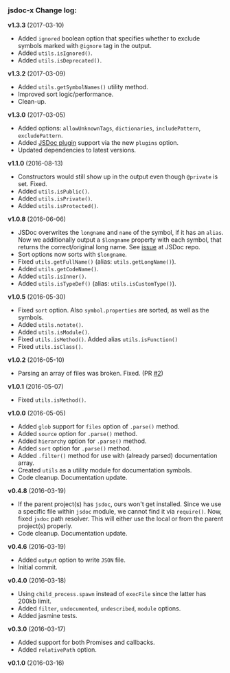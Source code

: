 ### jsdoc-x Change log:

**v1.3.3** (2017-03-10)
- Added `ignored` boolean option that specifies whether to exclude symbols marked with `@ignore` tag in the output.
- Added `utils.isIgnored()`.
- Added `utils.isDeprecated()`.

**v1.3.2** (2017-03-09)

- Added `utils.getSymbolNames()` utility method.
- Improved sort logic/performance.
- Clean-up.

**v1.3.0** (2017-03-05)

- Added options: `allowUnknownTags`, `dictionaries`, `includePattern`, `excludePattern`.
- Added [JSDoc plugin](http://usejsdoc.org/about-plugins.html) support via the new `plugins` option.
- Updated dependencies to latest versions.

**v1.1.0** (2016-08-13)

- Constructors would still show up in the output even though `@private` is set. Fixed.
- Added `utils.isPublic()`.
- Added `utils.isPrivate()`.
- Added `utils.isProtected()`.

**v1.0.8** (2016-06-06)
- JSDoc overwrites the `longname` and `name` of the symbol, if it has an `alias`. Now we additionally output a `$longname` property with each symbol, that returns the correct/original long name. See [issue](https://github.com/jsdoc3/jsdoc/issues/1217) at JSDoc repo.
- Sort options now sorts with `$longname`.
- Fixed `utils.getFullName()` (alias: `utils.getLongName()`).
- Added `utils.getCodeName()`.
- Added `utils.isInner()`.
- Added `utils.isTypeDef()` (alias: `utils.isCustomType()`).

**v1.0.5** (2016-05-30)
 - Fixed `sort` option. Also `symbol.properties` are sorted, as well as the symbols.
 - Added `utils.notate()`.
 - Added `utils.isModule()`.
 - Fixed `utils.isMethod()`. Added alias `utils.isFunction()`
 - Fixed `utils.isClass()`.

**v1.0.2** (2016-05-10)
 - Parsing an array of files was broken. Fixed. (PR [#2](https://github.com/onury/jsdoc-x/pull/2))

**v1.0.1** (2016-05-07)
 - Fixed `utils.isMethod()`.

**v1.0.0** (2016-05-05)
 - Added `glob` support for `files` option of `.parse()` method.
 - Added `source` option for `.parse()` method.
 - Added `hierarchy` option for `.parse()` method.
 - Added `sort` option for `.parse()` method.
 - Added `.filter()` method for use with (already parsed) documentation array.
 - Created `utils` as a utility module for documentation symbols.
 - Code cleanup. Documentation update.

**v0.4.8** (2016-03-19)
 - If the parent project(s) has `jsdoc`, ours won't get installed. Since we use a specific file within `jsdoc` module, we cannot find it via `require()`. Now, fixed `jsdoc` path resolver. This will either use the local or from the parent project(s) properly.
 - Code cleanup. Documentation update.

**v0.4.6** (2016-03-19)
 - Added `output` option to write `JSON` file.
 - Initial commit.

**v0.4.0** (2016-03-18)
 - Using `child_process.spawn` instead of `execFile` since the latter has 200kb limit.
 - Added `filter`, `undocumented`, `undescribed`, `module` options.
 - Added jasmine tests.

**v0.3.0** (2016-03-17)
 - Added support for both Promises and callbacks.
 - Added `relativePath` option.

**v0.1.0** (2016-03-16)
